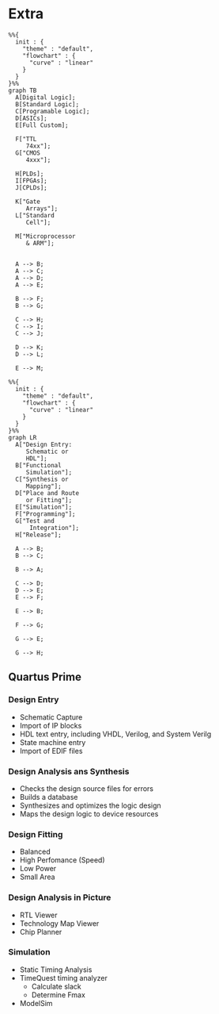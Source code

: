 # Extra

``` mermaid
%%{ 
  init : { 
    "theme" : "default", 
    "flowchart" : { 
      "curve" : "linear" 
    }
  }
}%%
graph TB
  A[Digital Logic];
  B[Standard Logic];
  C[Programable Logic];
  D[ASICs];
  E[Full Custom];

  F["TTL 
     74xx"];
  G["CMOS
     4xxx"];

  H[PLDs];
  I[FPGAs];
  J[CPLDs];

  K["Gate 
     Arrays"];
  L["Standard 
     Cell"];

  M["Microprocessor
     & ARM"];


  A --> B;
  A --> C;
  A --> D;
  A --> E;

  B --> F;
  B --> G;

  C --> H;
  C --> I;
  C --> J;

  D --> K;
  D --> L;

  E --> M;
```


``` mermaid
%%{ 
  init : { 
    "theme" : "default", 
    "flowchart" : { 
      "curve" : "linear" 
    }
  }
}%%
graph LR
  A["Design Entry:
     Schematic or 
     HDL"];
  B["Functional 
     Simulation"];
  C["Synthesis or
     Mapping"];
  D["Place and Route
     or Fitting"];
  E["Simulation"];
  F["Programming"];
  G["Test and 
      Integration"];
  H["Release"];
  
  A --> B;
  B --> C;
  
  B --> A;
  
  C --> D;
  D --> E;
  E --> F;
  
  E --> B;
  
  F --> G;
  
  G --> E;
  
  G --> H; 
```



## Quartus Prime

### Design Entry
- Schematic Capture
- Import of IP blocks
- HDL text entry, including VHDL, Verilog, and System Verilg
- State machine entry
- Import of EDIF files


### Design Analysis ans Synthesis
- Checks the design source files for errors
- Builds a database
- Synthesizes and optimizes the logic design
- Maps the design logic to device resources

### Design Fitting
- Balanced
- High Perfomance (Speed)
- Low Power
- Small Area


### Design Analysis in Picture
- RTL Viewer
- Technology Map Viewer
- Chip Planner

### Simulation
- Static Timing Analysis
- TimeQuest timing analyzer
    - Calculate slack
    - Determine Fmax
- ModelSim